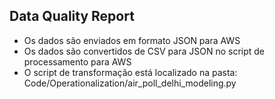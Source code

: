 ## Data Quality Report

- Os dados são enviados em formato JSON para AWS
- Os dados são convertidos de CSV para JSON no script de processamento para AWS
- O script de transformação está localizado na pasta: Code/Operationalization/air_poll_delhi_modeling.py
  